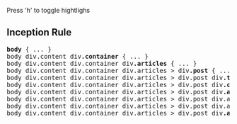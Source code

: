 <aside class="note">
      <section>
        <p>Press 'h' to toggle hightlighs</p>
      </section>
    </aside>
<hgroup>
    <h2>Inception Rule</h2>
</hgroup>
<article class="">
      <pre class="prettyprint" data-lang="css">
<b>body</b> { ... }
body div.content div<b>.container</b> { ... }
body div.content div.container div<b>.articles</b> { ... }
body div.content div.container div.articles > div<b>.post</b> { ... }
body div.content div.container div.articles > div.post div<b>.title</b> { ... }
body div.content div.container div.articles > div.post div<b>.content</b> { ... }
body div.content div.container div.articles > div.post div<b>.author</b> { ... }
body div.content div.container div.articles > div.post div.author a<b>.display</b> { ... }
body div.content div.container div.articles > div.post div.author a<b>.display img</b> { ... }
body div.content div.container div.articles > div.post div<b>.author h4</b> { ... }
      </pre>
</article>

